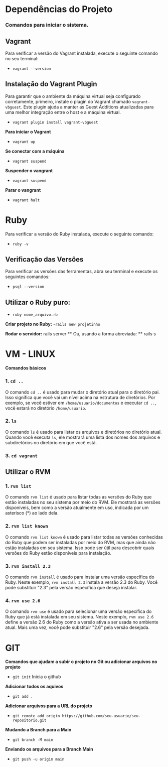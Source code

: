 <h1> Dependências do Projeto </h1>

### Comandos para iniciar o sistema.

## Vagrant

Para verificar a versão do Vagrant instalada, execute o seguinte comando no seu terminal:

- `vagrant --version`

## Instalação do Vagrant Plugin

Para garantir que o ambiente da máquina virtual seja configurado corretamente, primeiro, instale o plugin do Vagrant chamado `vagrant-vbguest`. Este plugin ajuda a manter as Guest Additions atualizadas para uma melhor integração entre o host e a máquina virtual.

- `vagrant plugin install vagrant-vbguest`

**Para iniciar o Vagrant**
- `vagrant up`
  
**Se conectar com a máquina**
- `vagrant suspend`

**Suspender o vangrant**
- `vagrant suspend`

**Parar o vangrant**
- `vagrant halt`

<h1> Ruby </h1>

Para verificar a versão do Ruby instalada, execute o seguinte comando:

- `ruby -v`
     
## Verificação das Versões

Para verificar as versões das ferramentas, abra seu terminal e execute os seguintes comandos:

- `psql --version`

## Utilizar o Ruby puro:
- `ruby nome_arquivo.rb`

**Criar projeto no Ruby:**
-`rails new projetinho`

**Rodar o servidor:**
rails server
** Ou, usando a forma abreviada: **
rails s

<h1> VM - LINUX </h1>

**Comandos básicos**

### 1. `cd ..`

O comando `cd ..` é usado para mudar o diretório atual para o diretório pai. Isso significa que você vai um nível acima na estrutura de diretórios. Por exemplo, se você estiver em `/home/usuario/documentos` e executar `cd ..`, você estará no diretório `/home/usuario`.

### 2. `ls`

O comando `ls` é usado para listar os arquivos e diretórios no diretório atual. Quando você executa `ls`, ele mostrará uma lista dos nomes dos arquivos e subdiretórios no diretório em que você está.

### 3. `cd vagrant`

## Utilizar o RVM

### 1. `rvm list`

O comando `rvm list` é usado para listar todas as versões do Ruby que estão instaladas no seu sistema por meio do RVM. Ele mostrará as versões disponíveis, bem como a versão atualmente em uso, indicada por um asterisco (*) ao lado dela.

### 2. `rvm list known`

O comando `rvm list known` é usado para listar todas as versões conhecidas do Ruby que podem ser instaladas por meio do RVM, mas que ainda não estão instaladas em seu sistema. Isso pode ser útil para descobrir quais versões do Ruby estão disponíveis para instalação.

### 3. `rvm install 2.3`

O comando `rvm install` é usado para instalar uma versão específica do Ruby. Neste exemplo, `rvm install 2.3` instala a versão 2.3 do Ruby. Você pode substituir "2.3" pela versão específica que deseja instalar.

### 4. `rvm use 2.6`

O comando `rvm use` é usado para selecionar uma versão específica do Ruby que já está instalada em seu sistema. Neste exemplo, `rvm use 2.6` define a versão 2.6 do Ruby como a versão ativa a ser usada no ambiente atual. Mais uma vez, você pode substituir "2.6" pela versão desejada.

<h1> GIT </h1>

**Comandos que ajudam a subir o projeto no Git ou adicionar arquivos no projeto**

- `git init`
Inicia o github

**Adicionar todos os aquivos**
- `git add .`

**Adicionar arquivos para a URL do projeto**
- `git remote add origin https://github.com/seu-usuario/seu-repositorio.git`

**Mudando a Branch para a Main**
- `git branch -M main`

**Enviando os arquivos para a Branch Main**
- `git push -u origin main`
